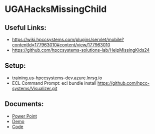 # UGAHacksMissingChild
## Useful Links:
* https://wiki.hpccsystems.com/plugins/servlet/mobile?contentId=177963010#content/view/177963010
* https://github.com/hpccsystems-solutions-lab/HelpMissingKids24

## Setup:
* training.us-hpccsystems-dev.azure.lnrsg.io
* ECL Command Prompt: ecl bundle install https://github.com/hpcc-systems/Visualizer.git

## Documents:
* [Power Point](https://github.com/Samuel-Downs/KidsCantFly/blob/main/docs/Kids%20Can't%20Fly.pptx)
* [Demo](https://github.com/Samuel-Downs/KidsCantFly/blob/main/demo/VID_20240211_033024.mp4)
* [Code](https://github.com/Samuel-Downs/KidsCantFly/blob/main/puttingItAllTogetherSamDowns.ecl)

